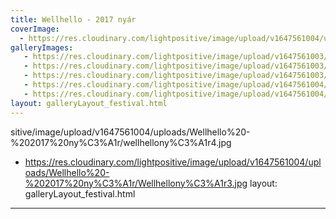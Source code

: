 ```yaml
---
title: Wellhello - 2017 nyár
coverImage:
  - https://res.cloudinary.com/lightpositive/image/upload/v1647561004/uploads/Wellhello%20-%202017%20ny%C3%A1r/wellhellony%C3%A1r.jpg
galleryImages:
   - https://res.cloudinary.com/lightpositive/image/upload/v1647561003/uploads/Wellhello%20-%202017%20ny%C3%A1r/wellhellony%C3%A1r6.jpg
   - https://res.cloudinary.com/lightpositive/image/upload/v1647561003/uploads/Wellhello%20-%202017%20ny%C3%A1r/wellhellony%C3%A1r1.jpg
   - https://res.cloudinary.com/lightpositive/image/upload/v1647561003/uploads/Wellhello%20-%202017%20ny%C3%A1r/wellhellony%C3%A1r2.jpg
   - https://res.cloudinary.com/lightpositive/image/upload/v1647561004/uploads/Wellhello%20-%202017%20ny%C3%A1r/wellhellony%C3%A1r5.jpg
   - https://res.cloudinary.com/lightpositive/image/upload/v1647561004/uploads/Wellhello%20-%202017%20ny%C3%A1r/wellhellony%C3%A1r.jpg
layout: galleryLayout_festival.html
---
```

sitive/image/upload/v1647561004/uploads/Wellhello%20-%202017%20ny%C3%A1r/wellhellony%C3%A1r4.jpg
   - https://res.cloudinary.com/lightpositive/image/upload/v1647561004/uploads/Wellhello%20-%202017%20ny%C3%A1r/Wellhellony%C3%A1r3.jpg
layout: galleryLayout_festival.html
---

